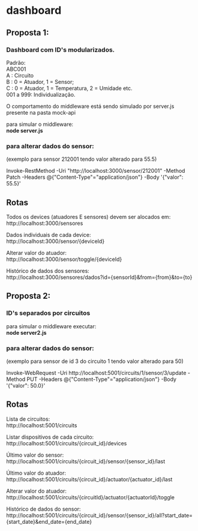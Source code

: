 ﻿# dashboard  
## Proposta 1: 
### Dashboard com ID's modularizados.  
Padrão:  
ABC001  
A : Circuito  
B : 0 = Atuador, 1 = Sensor;  
C : 0 = Atuador, 1 = Temperatura, 2 = Umidade etc.  
001 a 999: Individualização.  

O comportamento do middleware está sendo simulado por server.js presente na pasta mock-api  

para simular o middleware:    
**node server.js**

### para alterar dados do sensor:  
(exemplo para sensor 212001 tendo valor alterado para 55.5)  

Invoke-RestMethod -Uri "http://localhost:3000/sensor/212001" -Method Patch -Headers @{"Content-Type"="application/json"} -Body '{"valor": 55.5}'  

## Rotas

Todos os devices (atuadores E sensores) devem ser alocados em:  
http://localhost:3000/sensores  

Dados individuais de cada device:  
http://localhost:3000/sensor/{deviceId}  

Alterar valor do atuador:  
http://localhost:3000/sensor/toggle/{deviceId}  

Histórico de dados dos sensores:  
http://localhost:3000/sensores/dados?id={sensorId}&from={from}&to={to}  

## Proposta 2:  
### ID's separados por circuitos

para simular o middleware executar:  
**node server2.js**

### para alterar dados do sensor:  
(exemplo para sensor de id 3 do circuito 1 tendo valor alterado para 50)  

Invoke-WebRequest -Uri http://localhost:5001/circuits/1/sensor/3/update -Method PUT -Headers @{"Content-Type"="application/json"} -Body '{"valor": 50.0}'  

## Rotas  

Lista de circuitos:  
http://localhost:5001/circuits  

Listar dispositivos de cada circuito:  
http://localhost:5001/circuits/{circuit_id}/devices  

Último valor do sensor:  
http://localhost:5001/circuits/{circuit_id}/sensor/{sensor_id}/last  

Último valor do atuador:  
http://localhost:5001/circuits/{circuit_id}/actuator/{actuator_id}/last  

Alterar valor do atuador:  
http://localhost:5001/circuits/{circuitId}/actuator/{actuatorId}/toggle  

Histórico de dados do sensor:  
http://localhost:5001/circuits/{circuit_id}/sensor/{sensor_id}/all?start_date={start_date}&end_date={end_date}  




